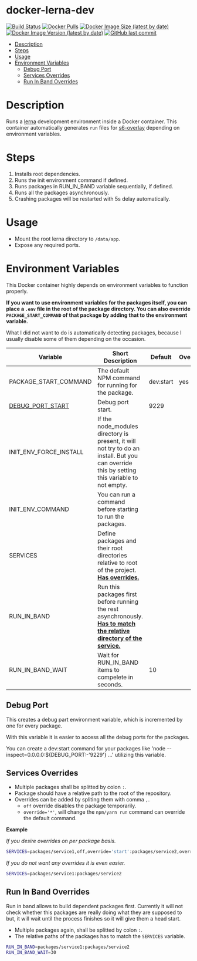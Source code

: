 # docker-lerna-dev

[![Build Status](https://drone.kilic.dev/api/badges/cenk1cenk2/docker-lerna-dev/status.svg)](https://drone.kilic.dev/cenk1cenk2/docker-lerna-dev) [![Docker Pulls](https://img.shields.io/docker/pulls/cenk1cenk2/lerna-dev)](https://hub.docker.com/repository/docker/cenk1cenk2/lerna-dev) [![Docker Image Size (latest by date)](https://img.shields.io/docker/image-size/cenk1cenk2/lerna-dev)](https://hub.docker.com/repository/docker/cenk1cenk2/lerna-dev) [![Docker Image Version (latest by date)](https://img.shields.io/docker/v/cenk1cenk2/lerna-dev)](https://hub.docker.com/repository/docker/cenk1cenk2/lerna-dev) [![GitHub last commit](https://img.shields.io/github/last-commit/cenk1cenk2/docker-lerna-dev)](https://github.com/cenk1cenk2/docker-lerna-dev)

<!-- toc -->

- [Description](#description)
- [Steps](#steps)
- [Usage](#usage)
- [Environment Variables](#environment-variables)
  - [Debug Port](#debug-port)
  - [Services Overrides](#services-overrides)
  - [Run In Band Overrides](#run-in-band-overrides)

<!-- tocstop -->

# Description

Runs a [lerna](git@github.com:lerna/lerna.git) development environment inside a Docker container. This container automatically generates `run` files for [s6-overlay](https://github.com/just-containers/s6-overlay) depending on environment variables.

# Steps

1. Installs root dependencies.
2. Runs the init environment command if defined.
3. Runs packages in RUN_IN_BAND variable sequentially, if defined.
4. Runs all the packages asynchronously.
5. Crashing packages will be restarted with 5s delay automatically.

# Usage

- Mount the root lerna directory to `/data/app`.
- Expose any required ports.

# Environment Variables

This Docker container highly depends on environment variables to function properly.

**If you want to use environment variables for the packages itself, you can place a `.env` file in the root of the package directory. You can also override `PACKAGE_START_COMMAND` of that package by adding that to the environment variable.**

What I did not want to do is automatically detecting packages, because I usually disable some of them depending on the occasion.

| Variable                            | Short Description                                                                                                                                     | Default   | Override |
| ----------------------------------- | ----------------------------------------------------------------------------------------------------------------------------------------------------- | --------- | -------- |
| PACKAGE_START_COMMAND               | The default NPM command for running for the package.                                                                                                  | dev:start | yes      |
| [DEBUG_PORT_START](<#(Debug-Port)>) | Debug port start.                                                                                                                                     | 9229      |          |
| INIT_ENV_FORCE_INSTALL              | If the node_modules directory is present, it will not try to do an install. But you can override this by setting this variable to not empty.          |           |          |
| INIT_ENV_COMMAND                    | You can run a command before starting to run the packages.                                                                                            |           |          |
| SERVICES                            | Define packages and their root directories relative to root of the project. [**Has overrides.**](<#(Services-Overrides)>)                             |           |          |
| RUN_IN_BAND                         | Run this packages first before running the rest asynchronously. [**Has to match the relative directory of the service.**](<#(Run-In-Band-Overrides)>) |           |          |
| RUN_IN_BAND_WAIT                    | Wait for RUN_IN_BAND items to compelete in seconds.                                                                                                   | 10        |          |

## Debug Port

This creates a debug part environment variable, which is incremented by one for every package.

With this variable it is easier to access all the debug ports for the packages.

You can create a dev:start command for your packages like 'node --inspect=0.0.0.0:\${DEBUG_PORT:-'9229'} ...' utilizing this variable.

## Services Overrides

- Multiple packages shall be splitted by colon `:`.
- Package should have a relative path to the root of the repository.
- Overrides can be added by spliting them with comma `,`.
  - `off` override disables the package temporarily.
  - `override='*'`, will change the `npm/yarn run` command can override the default command.

**Example**

_If you desire overrides on per package basis._

```bash
SERVICES=packages/service1,off,override='start':packages/service2,override='dev'
```

_If you do not want any overrides it is even easier._

```bash
SERVICES=packages/service1:packages/service2
```

## Run In Band Overrides

Run in band allows to build dependent packages first. Currently it will not check whether this packages are really doing what they are supposed to but, it will wait until the process finishes so it will give them a head start.

- Multiple packages again, shall be splitted by colon `:`.
- The relative paths of the packages has to match the `SERVICES` variable.

```bash
RUN_IN_BAND=packages/service1:packages/service2
RUN_IN_BAND_WAIT=30
```
